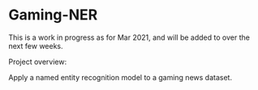 # Gaming-NER

This is a work in progress as for Mar 2021, and will be added to over the next few weeks.

Project overview:

Apply a named entity recognition model to a gaming news dataset.

